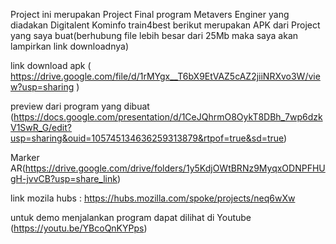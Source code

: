 Project ini merupakan Project Final program Metavers Enginer yang diadakan Digitalent Kominfo train4best
berikut merupakan APK dari Project yang saya buat(berhubung file lebih besar dari 25Mb maka saya akan lampirkan link downloadnya)

link download apk ( https://drive.google.com/file/d/1rMYgx__T6bX9EtVAZ5cAZ2jiiNRXvo3W/view?usp=sharing )

preview dari program yang dibuat (https://docs.google.com/presentation/d/1CeJQhrmO8OykT8DBh_7wp6dzkV1SwR_G/edit?usp=sharing&ouid=105745134636259313879&rtpof=true&sd=true)

Marker AR(https://drive.google.com/drive/folders/1y5KdjOWtBRNz9MyqxODNPFHUgH-jvvCB?usp=share_link)

link mozila hubs : https://hubs.mozilla.com/spoke/projects/neq6wXw

untuk demo menjalankan program dapat dilihat di Youtube (https://youtu.be/YBcoQnKYPps)
